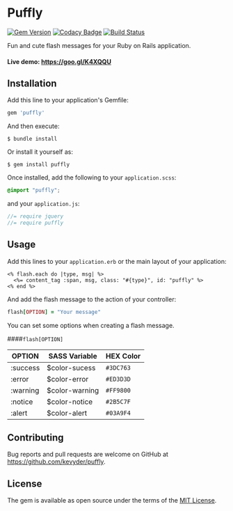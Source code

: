 # Puffly

[![Gem Version](https://badge.fury.io/rb/puffly.svg)](https://badge.fury.io/rb/puffly)
[![Codacy Badge](https://api.codacy.com/project/badge/Grade/bbf2d676a27842eab590d8dac0cda3ca)](https://www.codacy.com/app/Kevyder/puffly?utm_source=github.com&amp;utm_medium=referral&amp;utm_content=kevyder/puffly&amp;utm_campaign=Badge_Grade)
[![Build Status](https://travis-ci.org/kevyder/puffly.svg?branch=master)](https://travis-ci.org/kevyder/puffly)


Fun and cute flash messages for your Ruby on Rails application.

#### Live demo: https://goo.gl/K4XQQU

## Installation

Add this line to your application's Gemfile:

  ```ruby
  gem 'puffly'
  ```

And then execute:

    $ bundle install

Or install it yourself as:

    $ gem install puffly

Once installed, add the following to your `application.scss`:

  ```scss
  @import "puffly";
  ```

and your `application.js`:

  ```js
  //= require jquery
  //= require puffly
  ```

## Usage

Add this lines to your `application.erb` or the main layout of your application:

  ```erb
  <% flash.each do |type, msg| %>
    <%= content_tag :span, msg, class: "#{type}", id: "puffly" %>
  <% end %>
  ```

And add the flash message to the action of your controller:

   ```ruby
   flash[OPTION] = "Your message"
   ```

You can set some options when creating a flash message.

####`flash[OPTION]`

   OPTION | SASS Variable | HEX Color
   ------------ | ------------- | -------------
   :success | $color-sucess | `#3DC763`
   :error | $color-error | `#ED3D3D`
   :warning | $color-warning | `#FF9800`
   :notice | $color-notice | `#2B5C7F`
   :alert  | $color-alert  | `#03A9F4`

## Contributing

Bug reports and pull requests are welcome on GitHub at https://github.com/kevyder/puffly.


## License

The gem is available as open source under the terms of the [MIT License](http://opensource.org/licenses/MIT).
